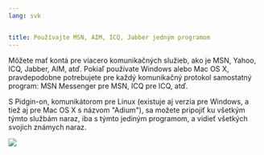 ```yaml
---
lang: svk


title: Používajte MSN, AIM, ICQ, Jabber jedným programom
---
```


Môžete mať kontá pre viacero komunikačných služieb, ako je 
MSN, Yahoo, ICQ, Jabber, AIM, atď. Pokiaľ používate Windows alebo Mac OS X, pravdepodobne potrebujete pre každý komunikačný protokol samostatný program: MSN 
Messenger pre MSN, ICQ pre ICQ, atď.

S Pidgin-on, komunikátorom pre Linux (existuje aj verzia pre Windows, a tiež aj pre Mac OS X s názvom "Adium"), sa možete pripojiť ku všetkým týmto službám naraz, iba s týmto jediným programom, a vidieť všetkých svojich známych naraz.

<img src="Images/gaim_im_services.png" />

  
